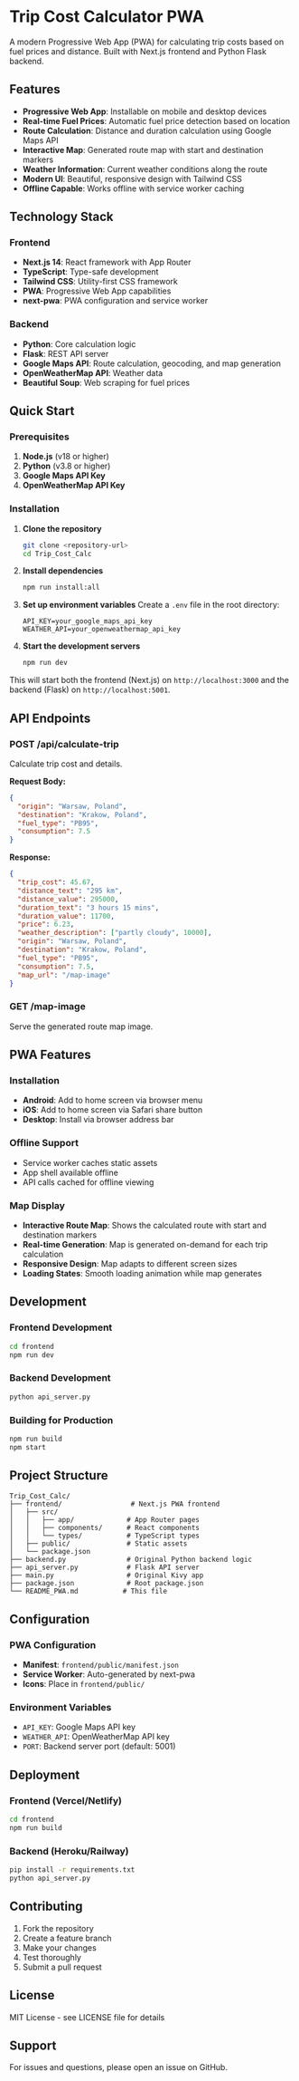 # Trip Cost Calculator PWA

A modern Progressive Web App (PWA) for calculating trip costs based on fuel prices and distance. Built with Next.js frontend and Python Flask backend.

## Features

- **Progressive Web App**: Installable on mobile and desktop devices
- **Real-time Fuel Prices**: Automatic fuel price detection based on location
- **Route Calculation**: Distance and duration calculation using Google Maps API
- **Interactive Map**: Generated route map with start and destination markers
- **Weather Information**: Current weather conditions along the route
- **Modern UI**: Beautiful, responsive design with Tailwind CSS
- **Offline Capable**: Works offline with service worker caching

## Technology Stack

### Frontend
- **Next.js 14**: React framework with App Router
- **TypeScript**: Type-safe development
- **Tailwind CSS**: Utility-first CSS framework
- **PWA**: Progressive Web App capabilities
- **next-pwa**: PWA configuration and service worker

### Backend
- **Python**: Core calculation logic
- **Flask**: REST API server
- **Google Maps API**: Route calculation, geocoding, and map generation
- **OpenWeatherMap API**: Weather data
- **Beautiful Soup**: Web scraping for fuel prices

## Quick Start

### Prerequisites

1. **Node.js** (v18 or higher)
2. **Python** (v3.8 or higher)
3. **Google Maps API Key**
4. **OpenWeatherMap API Key**

### Installation

1. **Clone the repository**
   ```bash
   git clone <repository-url>
   cd Trip_Cost_Calc
   ```

2. **Install dependencies**
   ```bash
   npm run install:all
   ```

3. **Set up environment variables**
   Create a `.env` file in the root directory:
   ```env
   API_KEY=your_google_maps_api_key
   WEATHER_API=your_openweathermap_api_key
   ```

4. **Start the development servers**
   ```bash
   npm run dev
   ```

This will start both the frontend (Next.js) on `http://localhost:3000` and the backend (Flask) on `http://localhost:5001`.

## API Endpoints

### POST /api/calculate-trip
Calculate trip cost and details.

**Request Body:**
```json
{
  "origin": "Warsaw, Poland",
  "destination": "Krakow, Poland",
  "fuel_type": "PB95",
  "consumption": 7.5
}
```

**Response:**
```json
{
  "trip_cost": 45.67,
  "distance_text": "295 km",
  "distance_value": 295000,
  "duration_text": "3 hours 15 mins",
  "duration_value": 11700,
  "price": 6.23,
  "weather_description": ["partly cloudy", 10000],
  "origin": "Warsaw, Poland",
  "destination": "Krakow, Poland",
  "fuel_type": "PB95",
  "consumption": 7.5,
  "map_url": "/map-image"
}
```

### GET /map-image
Serve the generated route map image.

## PWA Features

### Installation
- **Android**: Add to home screen via browser menu
- **iOS**: Add to home screen via Safari share button
- **Desktop**: Install via browser address bar

### Offline Support
- Service worker caches static assets
- App shell available offline
- API calls cached for offline viewing

### Map Display
- **Interactive Route Map**: Shows the calculated route with start and destination markers
- **Real-time Generation**: Map is generated on-demand for each trip calculation
- **Responsive Design**: Map adapts to different screen sizes
- **Loading States**: Smooth loading animation while map generates

## Development

### Frontend Development
```bash
cd frontend
npm run dev
```

### Backend Development
```bash
python api_server.py
```

### Building for Production
```bash
npm run build
npm start
```

## Project Structure

```
Trip_Cost_Calc/
├── frontend/                 # Next.js PWA frontend
│   ├── src/
│   │   ├── app/             # App Router pages
│   │   ├── components/      # React components
│   │   └── types/           # TypeScript types
│   ├── public/              # Static assets
│   └── package.json
├── backend.py               # Original Python backend logic
├── api_server.py            # Flask API server
├── main.py                  # Original Kivy app
├── package.json             # Root package.json
└── README_PWA.md           # This file
```

## Configuration

### PWA Configuration
- **Manifest**: `frontend/public/manifest.json`
- **Service Worker**: Auto-generated by next-pwa
- **Icons**: Place in `frontend/public/`

### Environment Variables
- `API_KEY`: Google Maps API key
- `WEATHER_API`: OpenWeatherMap API key
- `PORT`: Backend server port (default: 5001)

## Deployment

### Frontend (Vercel/Netlify)
```bash
cd frontend
npm run build
```

### Backend (Heroku/Railway)
```bash
pip install -r requirements.txt
python api_server.py
```

## Contributing

1. Fork the repository
2. Create a feature branch
3. Make your changes
4. Test thoroughly
5. Submit a pull request

## License

MIT License - see LICENSE file for details

## Support

For issues and questions, please open an issue on GitHub. 
